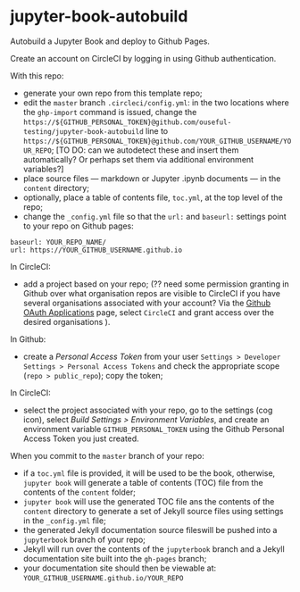 # jupyter-book-autobuild
Autobuild a Jupyter Book and deploy to Github Pages.


Create an account on CircleCI by logging in using Github authentication.

With this repo:

- generate your own repo from this template repo;
- edit the `master` branch `.circleci/config.yml`: in the two locations where the `ghp-import` command is issued, change the `https://${GITHUB_PERSONAL_TOKEN}@github.com/ouseful-testing/jupyter-book-autobuild` line to `https://${GITHUB_PERSONAL_TOKEN}@github.com/YOUR_GITHUB_USERNAME/YOUR_REPO`; [TO DO: can we autodetect these and insert them automatically? Or perhaps set them via additional environment variables?]
- place source files — markdown or Jupyter .ipynb documents — in the `content` directory;
- optionally, place a table of contents file, `toc.yml`, at the top level of the repo;
- change the `_config.yml` file so that the `url:` and `baseurl:` settings point to your repo on Github pages:

```
baseurl: YOUR_REPO_NAME/
url: https://YOUR_GITHUB_USERNAME.github.io 
```

In CircleCI:

- add a project based on your repo; (?? need some permission granting in Github over what organisation repos are visible to CircleCI if you have several organisations associated with your account? Via the [Github OAuth Applications](https://github.com/settings/connections/applications/) page, select `CircleCI` and grant access over the desired organisations ).

In Github:

- create a *Personal Access Token* from your user `Settings > Developer Settings > Personal Access Tokens` and check the appropriate scope (`repo > public_repo`); copy the token;

In CircleCI:

- select the project associated with your repo, go to the settings (cog icon), select *Build Settings > Environment Variables*, and create an environment variable `GITHUB_PERSONAL_TOKEN` using the Github Personal Access Token you just created.

When you commit to the `master` branch of your repo:

- if a `toc.yml` file is provided, it will be used to be the book, otherwise, `jupyter book` will generate a table of contents (TOC) file from the contents of the `content` folder;
- `jupyter book` will use the generated TOC file ans the contents of the `content` directory to generate a set of Jekyll source files using settings in the `_config.yml` file;
- the generated Jekyll documentation source fileswill be pushed into a `jupyterbook` branch of your repo;
- Jekyll will run over the contents of the `jupyterbook` branch and a Jekyll documentation site built into the `gh-pages` branch;
- your documentation site should then be viewable at: `YOUR_GITHUB_USERNAME.github.io/YOUR_REPO`
